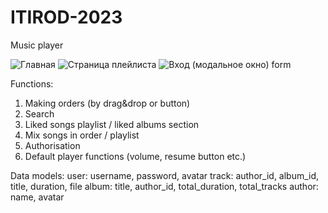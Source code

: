 # ITIROD-2023

Music player

![Главная](https://user-images.githubusercontent.com/74809370/229111703-3899969d-a359-4eb5-93f7-d1f416197f33.jpg)
![Страница плейлиста](https://user-images.githubusercontent.com/74809370/229111705-4b3fb959-ac90-45c3-a1a6-3be8da7e3ef1.jpg)
![Вход (модальное окно) form](https://user-images.githubusercontent.com/74809370/229111707-5e433735-2096-4d33-bc48-50c9cb94cbe5.jpg)

Functions:
1. Making orders (by drag&drop or button)
2. Search
3. Liked songs playlist / liked albums section
4. Mix songs in order / playlist
5. Authorisation
6. Default player functions (volume, resume button etc.)

Data models:
user: username, password, avatar
track: author_id, album_id, title, duration, file
album: title, author_id, total_duration, total_tracks
author: name, avatar
